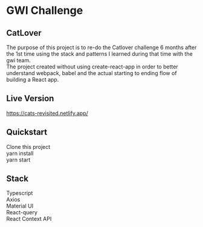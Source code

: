 # GWI Challenge

## CatLover

The purpose of this project is to re-do the Catlover challenge 6 months after the 1st time using the stack and patterns I learned during that time with the gwi team. <br />
The project created without using create-react-app in order to better understand webpack, babel and the actual starting to ending flow of building a React app.

## Live Version

https://cats-revisited.netlify.app/

## Quickstart

Clone this project <br />
yarn install <br />
yarn start

## Stack

Typescript <br />
Axios <br />
Material UI <br />
React-query <br />
React Context API <br />

